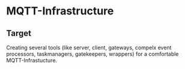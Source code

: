 MQTT-Infrastructure
===================

Target
------

Creating several tools (like server, client, gateways, compelx event processors, taskmanagers, gatekeepers, wrappers) for a comfortable MQTT-Infrastucture.
